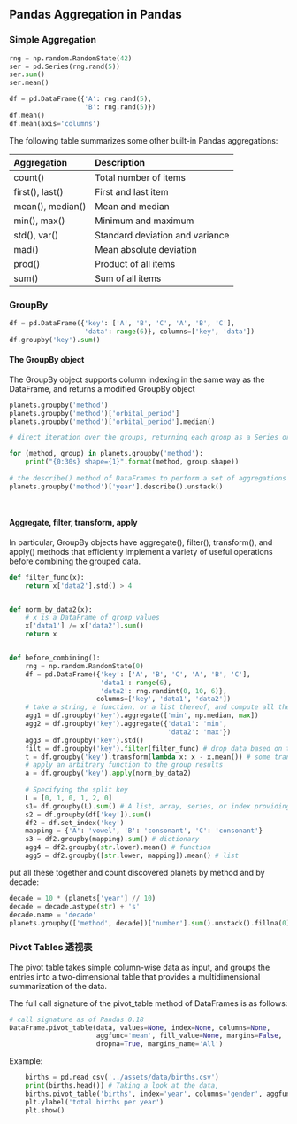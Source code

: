 ## Pandas Aggregation in Pandas

### Simple Aggregation

```python
rng = np.random.RandomState(42)
ser = pd.Series(rng.rand(5))
ser.sum()
ser.mean()

df = pd.DataFrame({'A': rng.rand(5),
                   'B': rng.rand(5)})
df.mean()
df.mean(axis='columns')                 

```

The following table summarizes some other built-in Pandas aggregations:

|Aggregation	|Description|
|:----|:----|
|count()	|Total number of items|
|first(), last()	|First and last item|
|mean(), median()	|Mean and median|
|min(), max()	|Minimum and maximum|
|std(), var()	|Standard deviation and variance|
|mad()	|Mean absolute deviation|
|prod()	|Product of all items|
|sum()	|Sum of all items|


### GroupBy

```python
df = pd.DataFrame({'key': ['A', 'B', 'C', 'A', 'B', 'C'],
                   'data': range(6)}, columns=['key', 'data'])
df.groupby('key').sum()
```

#### The GroupBy object

The GroupBy object supports column indexing in the same way as the DataFrame, and returns a modified GroupBy object

```python
planets.groupby('method')
planets.groupby('method')['orbital_period']
planets.groupby('method')['orbital_period'].median()

# direct iteration over the groups, returning each group as a Series or DataFrame:

for (method, group) in planets.groupby('method'):
    print("{0:30s} shape={1}".format(method, group.shape))
    
# the describe() method of DataFrames to perform a set of aggregations that describe each group in the data:
planets.groupby('method')['year'].describe().unstack()

    
```

#### Aggregate, filter, transform, apply

In particular, GroupBy objects have aggregate(), filter(), transform(), and apply() methods that efficiently implement a variety of useful operations before combining the grouped data.

```python
def filter_func(x):
    return x['data2'].std() > 4


def norm_by_data2(x):
    # x is a DataFrame of group values
    x['data1'] /= x['data2'].sum()
    return x


def before_combining():
    rng = np.random.RandomState(0)
    df = pd.DataFrame({'key': ['A', 'B', 'C', 'A', 'B', 'C'],
                       'data1': range(6),
                       'data2': rng.randint(0, 10, 6)},
                      columns=['key', 'data1', 'data2'])
    # take a string, a function, or a list thereof, and compute all the aggregates at once
    agg1 = df.groupby('key').aggregate(['min', np.median, max])
    agg2 = df.groupby('key').aggregate({'data1': 'min',
                                        'data2': 'max'})
    agg3 = df.groupby('key').std()
    filt = df.groupby('key').filter(filter_func) # drop data based on the group properties.
    t = df.groupby('key').transform(lambda x: x - x.mean()) # some transformed version of the full data to recombine.
    # apply an arbitrary function to the group results
    a = df.groupby('key').apply(norm_by_data2)
   
    # Specifying the split key
    L = [0, 1, 0, 1, 2, 0]
    s1= df.groupby(L).sum() # A list, array, series, or index providing the grouping keys
    s2 = df.groupby(df['key']).sum()
    df2 = df.set_index('key')
    mapping = {'A': 'vowel', 'B': 'consonant', 'C': 'consonant'}
    s3 = df2.groupby(mapping).sum() # dictionary
    agg4 = df2.groupby(str.lower).mean() # function
    agg5 = df2.groupby([str.lower, mapping]).mean() # list
```

put all these together and count discovered planets by method and by decade:
 
```python
decade = 10 * (planets['year'] // 10)
decade = decade.astype(str) + 's'
decade.name = 'decade'
planets.groupby(['method', decade])['number'].sum().unstack().fillna(0)
```

### Pivot Tables 透视表

The pivot table takes simple column-wise data as input, and groups the entries into a two-dimensional table that provides a multidimensional summarization of the data. 

The full call signature of the pivot_table method of DataFrames is as follows:

```python
# call signature as of Pandas 0.18
DataFrame.pivot_table(data, values=None, index=None, columns=None,
                      aggfunc='mean', fill_value=None, margins=False,
                      dropna=True, margins_name='All')
```

Example:

```python
    births = pd.read_csv('../assets/data/births.csv')
    print(births.head()) # Taking a look at the data,
    births.pivot_table('births', index='year', columns='gender', aggfunc='sum').plot()
    plt.ylabel('total births per year')
    plt.show()
```
